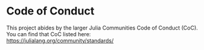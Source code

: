 Code of Conduct
=========================

This project abides by the larger Julia Communities Code of Conduct (CoC). You can find that CoC listed here: https://julialang.org/community/standards/
